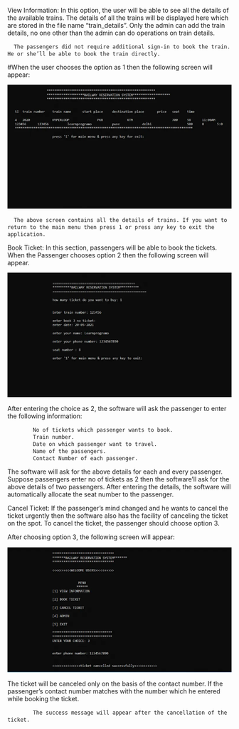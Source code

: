 View Information:
      In this option, the user will be able to see all the details of the available trains. The details of all the trains will be displayed here which are stored in the file name  “train_details”. Only the admin can add the train details, no one other than the admin can do operations on train details.

      The passengers did not require additional sign-in to book the train. He or she’ll be able to book the train directly.

#When the user chooses the option as 1 then the following screen will appear:
<p align="center">
<img src="View Information.webp?raw=true" alt="Image not found"/>
</p>

      The above screen contains all the details of trains. If you want to return to the main menu then press 1 or press any key to exit the application.

Book Ticket:
In this section, passengers will be able to book the tickets. When the Passenger chooses option 2 then the following screen will appear.
<p align="center">
<img src="Book Ticket.webp?raw=true" alt="Image not found"/>
</p>

After entering the choice as 2, the software will ask the passenger to enter the following information:

            No of tickets which passenger wants to book.
            Train number.
            Date on which passenger want to travel.
            Name of the passengers.
            Contact Number of each passenger.
            
The software will ask for the above details for each and every passenger. Suppose passengers enter no of tickets as 2 then the software’ll ask for the above details of two passengers. After entering the details, the software will automatically allocate the seat number to the passenger.

Cancel Ticket:
      If the passenger’s mind changed and he wants to cancel the ticket urgently then the software also has the facility of canceling the ticket on the spot. To cancel the ticket, the passenger should choose option 3.

After choosing option 3, the following screen will appear:
<p align="center">
<img src="Cancel Ticket.webp?raw=true" alt="Image not found"/>
</p>

The ticket will be canceled only on the basis of the contact number. If the passenger’s contact number matches with the number which he entered while booking the ticket.

            The success message will appear after the cancellation of the ticket.
